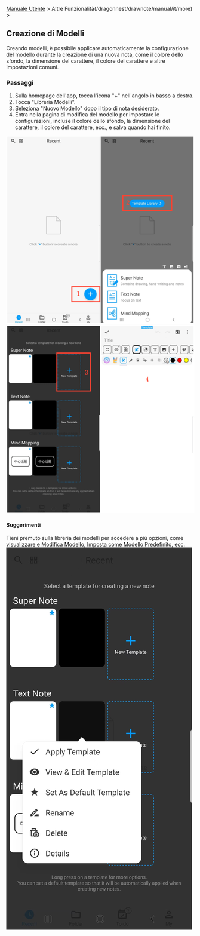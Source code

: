 [Manuale Utente](/dragonnest/drawnote/manual/it) > Altre Funzionalità(/dragonnest/drawnote/manual/it/more) >

Creazione di Modelli
---
Creando modelli, è possibile applicare automaticamente la configurazione del modello durante la creazione di una nuova nota, come il colore dello sfondo, la dimensione del carattere, il colore del carattere e altre impostazioni comuni.

### Passaggi
1. Sulla homepage dell'app, tocca l'icona "+" nell'angolo in basso a destra.
2. Tocca "Libreria Modelli".
3. Seleziona "Nuovo Modello" dopo il tipo di nota desiderato.
4. Entra nella pagina di modifica del modello per impostare le configurazioni, incluse il colore dello sfondo, la dimensione del carattere, il colore del carattere, ecc., e salva quando hai finito.

![](imgs/new_template1.png)
![](imgs/new_template2.png)

#### Suggerimenti
Tieni premuto sulla libreria dei modelli per accedere a più opzioni, come visualizzare e Modifica Modello, Imposta come Modello Predefinito, ecc.
![](imgs/new_template3.png)